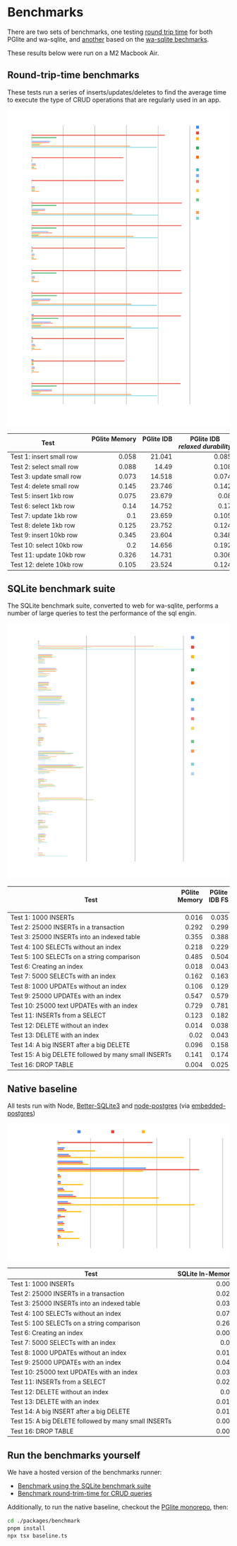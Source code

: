 <style scoped>
  table :is(td, th) {
    white-space: nowrap;
  }
  thead th {
    vertical-align: top;
  }
  thead th:first-child {
    vertical-align: middle;
  }
  tbody td {
    text-align: right;
  }
  tbody td:first-child {
    text-align: left;
  }
</style>

# Benchmarks

There are two sets of benchmarks, one testing [round trip time](#round-trip-time-benchmarks) for both PGlite and wa-sqlite, and [another](#sqlite-benchmark-suite) based on the [wa-sqlite bechmarks](https://rhashimoto.github.io/wa-sqlite/demo/benchmarks.html).

These results below were run on a M2 Macbook Air.

## Round-trip-time benchmarks

These tests run a series of inserts/updates/deletes to find the average time to execute the type of CRUD operations that are regularly used in an app.

![](./public/img/benckmark/rtt.svg)

| Test                     | PGlite Memory | PGlite IDB | PGlite IDB<br>_relaxed durability_ | PGlite OPFS AHP | PGlite OPFS AHP<br>_relaxed durability_ | SQLite Memory | SQLite IDB | SQLite IDB<br>_relaxed durability_ | SQLite IDB BatchAtomic | SQLite IDB BatchAtomic<br>_relaxed durability_ | SQLite OPFS | SQLite OPFS AHP |
| ------------------------ | ------------- | ---------- | ---------------------------------- | --------------- | --------------------------------------- | ------------- | ---------- | ---------------------------------- | ---------------------- | ---------------------------------------------- | ----------- | --------------- |
| Test 1: insert small row | 0.058         | 21.041     | 0.085                              | 3.946           | 0.079                                   | 0.083         | 2.948      | 2.813                              | 1.627                  | 1.321                                          | 15.535      | 19.816          |
| Test 2: select small row | 0.088         | 14.49      | 0.108                              | 0.126           | 0.082                                   | 0.042         | 0.673      | 0.744                              | 0.423                  | 0.458                                          | 0.819       | 0.03            |
| Test 3: update small row | 0.073         | 14.518     | 0.074                              | 0.076           | 0.071                                   | 0.036         | 0.524      | 0.538                              | 0.467                  | 0.546                                          | 1.185       | 0.016           |
| Test 4: delete small row | 0.145         | 23.746     | 0.142                              | 3.949           | 0.15                                    | 0.1           | 2.196      | 2.111                              | 1.118                  | 0.999                                          | 15.954      | 20.04           |
| Test 5: insert 1kb row   | 0.075         | 23.679     | 0.08                               | 3.963           | 0.115                                   | 0.04          | 2.701      | 3.247                              | 1.394                  | 1.16                                           | 16.072      | 19.934          |
| Test 6: select 1kb row   | 0.14          | 14.752     | 0.17                               | 0.192           | 0.131                                   | 0.034         | 0.505      | 0.475                              | 0.334                  | 0.35                                           | 0.801       | 0.071           |
| Test 7: update 1kb row   | 0.1           | 23.659     | 0.105                              | 3.959           | 0.121                                   | 0.022         | 0.549      | 0.539                              | 0.384                  | 0.383                                          | 1.171       | 0.017           |
| Test 8: delete 1kb row   | 0.125         | 23.752     | 0.124                              | 4.03            | 0.166                                   | 0.037         | 2.979      | 2.933                              | 1.314                  | 1.068                                          | 15.787      | 19.827          |
| Test 9: insert 10kb row  | 0.345         | 23.604     | 0.348                              | 4.251           | 0.363                                   | 0.122         | 3.02       | 3.371                              | 1.683                  | 1.501                                          | 15.74       | 20.041          |
| Test 10: select 10kb row | 0.2           | 14.656     | 0.192                              | 0.246           | 0.207                                   | 0.049         | 0.551      | 0.613                              | 0.482                  | 0.489                                          | 1.521       | 0.091           |
| Test 11: update 10kb row | 0.326         | 14.731     | 0.306                              | 0.328           | 0.325                                   | 0.072         | 0.506      | 0.504                              | 0.419                  | 0.418                                          | 1.182       | 0.083           |
| Test 12: delete 10kb row | 0.105         | 23.524     | 0.124                              | 3.981           | 0.134                                   | 0.039         | 3.24       | 3.214                              | 1.481                  | 1.238                                          | 15.794      | 19.884          |

## SQLite benchmark suite

The SQLite benchmark suite, converted to web for wa-sqlite, performs a number of large queries to test the performance of the sql engin.

![](./public/img/benckmark/sqlite-suite.svg)

| Test                                                 | PGlite<br>Memory | PGlite<br>IDB FS | PGlite<br>IDB FS<br>_relaxed durability_ | PGlite<br>OPFS Access Handle Pool | PGlite<br>OPFS Access Handle Pool<br>_relaxed durability_ | wa-sqlite<br>Memory (sync) | wa-sqlite<br>Memory (async) | wa-sqlite<br>DB Minimal | wa-sqlite<br>IDB Minimal<br>_relaxed durability_ | wa-sqlite<br>IDB Batch Atomic | wa-sqlite<br>IDB Batch Atomic<br>_relaxed durability_ | wa-sqlite<br>OPFS | wa-sqlite<br>OPFS Access Handle Pool |
| ---------------------------------------------------- | ---------------- | ---------------- | ---------------------------------------- | --------------------------------- | --------------------------------------------------------- | -------------------------- | --------------------------- | ----------------------- | ------------------------------------------------ | ----------------------------- | ----------------------------------------------------- | ----------------- | ------------------------------------ |
| Test 1: 1000 INSERTs                                 | 0.016            | 0.035            | 0.015                                    | 0.025                             | \\                                                        | 0.035                      | 0.051                       | 2.384                   | 2.588                                            | 1.094                         | 0.939                                                 | 18.847            | 24.67                                |
| Test 2: 25000 INSERTs in a transaction               | 0.292            | 0.299            | 0.278                                    | 0.296                             | 0.304                                                     | 0.077                      | 0.12                        | 0.14                    | 0.105                                            | 0.15                          | 0.107                                                 | 0.141             | 0.137                                |
| Test 3: 25000 INSERTs into an indexed table          | 0.355            | 0.388            | 0.351                                    | 0.402                             | 0.374                                                     | 0.1                        | 0.138                       | 0.23                    | 0.185                                            | 0.228                         | 0.198                                                 | 0.174             | 0.143                                |
| Test 4: 100 SELECTs without an index                 | 0.218            | 0.229            | 0.217                                    | 0.215                             | 0.215                                                     | 0.104                      | 0.17                        | 0.185                   | 0.281                                            | 0.185                         | 0.275                                                 | 0.285             | 0.103                                |
| Test 5: 100 SELECTs on a string comparison           | 0.485            | 0.504            | 0.482                                    | 0.482                             | 0.484                                                     | 0.451                      | 0.546                       | 0.549                   | 0.553                                            | 0.546                         | 0.548                                                 | 0.545             | 0.452                                |
| Test 6: Creating an index                            | 0.018            | 0.043            | 0.018                                    | 0.035                             | 0.022                                                     | 0.012                      | 0.016                       | 0.031                   | 0.024                                            | 0.033                         | 0.024                                                 | 0.191             | 0.061                                |
| Test 7: 5000 SELECTs with an index                   | 0.162            | 0.163            | 0.149                                    | 0.178                             | 0.183                                                     | 0.042                      | 0.064                       | 0.06                    | 0.067                                            | 0.071                         | 0.068                                                 | 0.061             | 0.044                                |
| Test 8: 1000 UPDATEs without an index                | 0.106            | 0.129            | 0.104                                    | 0.113                             | 0.108                                                     | 0.032                      | 0.055                       | 0.062                   | 0.057                                            | 0.059                         | 0.056                                                 | 0.077             | 0.053                                |
| Test 9: 25000 UPDATEs with an index                  | 0.547            | 0.579            | 0.537                                    | 0.727                             | 0.685                                                     | 0.131                      | 0.211                       | 0.391                   | 0.364                                            | 0.258                         | 0.219                                                 | 0.274             | 0.163                                |
| Test 10: 25000 text UPDATEs with an index            | 0.729            | 0.781            | 0.72                                     | 0.936                             | 0.894                                                     | 0.101                      | 0.168                       | 0.348                   | 0.362                                            | 0.244                         | 0.267                                                 | 0.23              | 0.132                                |
| Test 11: INSERTs from a SELECT                       | 0.123            | 0.182            | 0.123                                    | 0.186                             | 0.14                                                      | 0.047                      | 0.057                       | 0.311                   | 0.33                                             | 0.347                         | 0.358                                                 | 0.171             | 0.102                                |
| Test 12: DELETE without an index                     | 0.014            | 0.038            | 0.014                                    | 0.027                             | 0.015                                                     | 0.02                       | 0.023                       | 0.915                   | 0.936                                            | 1.148                         | 1.146                                                 | 0.222             | 0.094                                |
| Test 13: DELETE with an index                        | 0.02             | 0.043            | 0.02                                     | 0.039                             | 0.024                                                     | 0.038                      | 0.044                       | 0.298                   | 0.365                                            | 0.161                         | 0.217                                                 | 0.31              | 0.065                                |
| Test 14: A big INSERT after a big DELETE             | 0.096            | 0.158            | 0.097                                    | 0.148                             | 0.112                                                     | 0.036                      | 0.045                       | 0.221                   | 0.169                                            | 0.207                         | 0.21                                                  | 0.175             | 0.084                                |
| Test 15: A big DELETE followed by many small INSERTs | 0.141            | 0.174            | 0.14                                     | 0.161                             | 0.14                                                      | 0.031                      | 0.043                       | 0.138                   | 0.138                                            | 0.083                         | 0.137                                                 | 0.189             | 0.058                                |
| Test 16: DROP TABLE                                  | 0.004            | 0.025            | 0.002                                    | 0.012                             | 0.004                                                     | 0.003                      | 0.002                       | 0.096                   | 0.163                                            | 0.098                         | 0.144                                                 | 0.61              | 0.077                                |

## Native baseline

All tests run with Node, [Better-SQLite3](https://www.npmjs.com/package/better-sqlite3) and [node-postgres](https://www.npmjs.com/package/pg) (via [embedded-postgres](https://github.com/leinelissen/embedded-postgres))

![](./public/img/benckmark/baseline.svg)

| Test                                                 | SQLite In-Memory | SQLite On-Disk | Postgres |
| ---------------------------------------------------- | ---------------- | -------------- | -------- |
| Test 1: 1000 INSERTs                                 | 0.002            | 0.288          | 0.007    |
| Test 2: 25000 INSERTs in a transaction               | 0.022            | 0.019          | 0.114    |
| Test 3: 25000 INSERTs into an indexed table          | 0.035            | 0.04           | 0.383    |
| Test 4: 100 SELECTs without an index                 | 0.076            | 0.078          | 0.094    |
| Test 5: 100 SELECTs on a string comparison           | 0.268            | 0.429          | 0.259    |
| Test 6: Creating an index                            | 0.007            | 0.011          | 0.01     |
| Test 7: 5000 SELECTs with an index                   | 0.01             | 0.01           | 0.078    |
| Test 8: 1000 UPDATEs without an index                | 0.018            | 0.021          | 0.047    |
| Test 9: 25000 UPDATEs with an index                  | 0.047            | 0.056          | 0.307    |
| Test 10: 25000 text UPDATEs with an index            | 0.032            | 0.041          | 0.416    |
| Test 11: INSERTs from a SELECT                       | 0.022            | 0.027          | 0.072    |
| Test 12: DELETE without an index                     | 0.01             | 0.023          | 0.007    |
| Test 13: DELETE with an index                        | 0.017            | 0.021          | 0.019    |
| Test 14: A big INSERT after a big DELETE             | 0.017            | 0.021          | 0.048    |
| Test 15: A big DELETE followed by many small INSERTs | 0.008            | 0.01           | 0.067    |
| Test 16: DROP TABLE                                  | 0.001            | 0.003          | 0.004    |

## Run the benchmarks yourself

We have a hosted version of the benchmarks runner:

- <a href="./benchmark/" target="_blank">Benchmark using the SQLite benchmark suite</a>
- <a href="./benchmark/rtt.html" target="_blank">Benchmark round-trim-time for CRUD queries</a>

Additionally, to run the native baseline, checkout the [PGlite monorepo](https://github.com/electric-sql/pglite), then:

```sh
cd ./packages/benchmark
pnpm install
npx tsx baseline.ts
```
